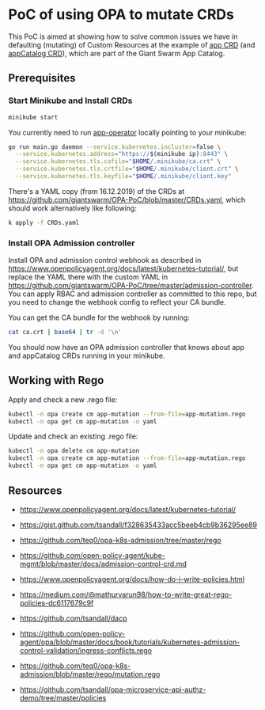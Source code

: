 # PoC of using OPA to mutate CRDs

This PoC is aimed at showing how to solve common issues we have in defaulting (mutating) of Custom Resources at the example of [app CRD](https://github.com/giantswarm/apiextensions/blob/master/pkg/apis/application/v1alpha1/app_types.go) (and [appCatalog CRD](https://github.com/giantswarm/apiextensions/blob/master/pkg/apis/application/v1alpha1/app_catalog_types.go)), which are part of the Giant Swarm App Catalog.

## Prerequisites

### Start Minikube and Install CRDs

```bash
minikube start
```

You currently need to run [app-operator](https://github.com/giantswarm/app-operator/) locally pointing to your minikube:

```bash
go run main.go daemon --service.kubernetes.incluster=false \
  --service.kubernetes.address="https://$(minikube ip):8443" \
  --service.kubernetes.tls.cafile="$HOME/.minikube/ca.crt" \
  --service.kubernetes.tls.crtfile="$HOME/.minikube/client.crt" \
  --service.kubernetes.tls.keyfile="$HOME/.minikube/client.key"
```

There's a YAML copy (from 16.12.2019) of the CRDs at https://github.com/giantswarm/OPA-PoC/blob/master/CRDs.yaml, which should work alternatively like following:

```bash
k apply -f CRDs.yaml
```

### Install OPA Admission controller

Install OPA and admission control webhook as described in https://www.openpolicyagent.org/docs/latest/kubernetes-tutorial/, but replace the YAML there with the custom YAML in https://github.com/giantswarm/OPA-PoC/tree/master/admission-controller. You can apply RBAC and admission controller as committed to this repo, but you need to change the webhook config to reflect your CA bundle.

You can get the CA bundle for the webhook by running:

```bash
cat ca.crt | base64 | tr -d '\n'
```

You should now have an OPA admission controller that knows about app and appCatalog CRDs running in your minikube.

## Working with Rego

Apply and check a new .rego file:

```bash
kubectl -n opa create cm app-mutation --from-file=app-mutation.rego
kubectl -n opa get cm app-mutation -o yaml
```

Update and check an existing .rego file:

```bash
kubectl -n opa delete cm app-mutation
kubectl -n opa create cm app-mutation --from-file=app-mutation.rego
kubectl -n opa get cm app-mutation -o yaml
```

## Resources

- https://www.openpolicyagent.org/docs/latest/kubernetes-tutorial/
- https://gist.github.com/tsandall/f328635433acc5beeb4cb9b36295ee89
- https://github.com/teq0/opa-k8s-admission/tree/master/rego

- https://github.com/open-policy-agent/kube-mgmt/blob/master/docs/admission-control-crd.md
- https://www.openpolicyagent.org/docs/how-do-i-write-policies.html
- https://medium.com/@mathurvarun98/how-to-write-great-rego-policies-dc6117679c9f
- https://github.com/tsandall/dacp
- https://github.com/open-policy-agent/opa/blob/master/docs/book/tutorials/kubernetes-admission-control-validation/ingress-conflicts.rego
- https://github.com/teq0/opa-k8s-admission/blob/master/rego/mutation.rego
- https://github.com/tsandall/opa-microservice-api-authz-demo/tree/master/policies